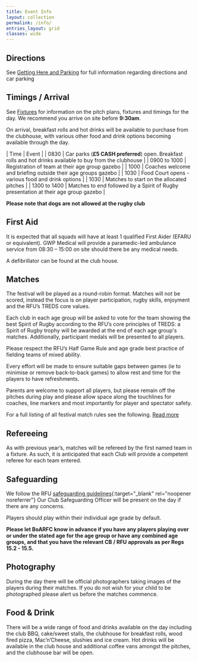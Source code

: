```yaml
---
title: Event Info
layout: collection
permalink: /info/
entries_layout: grid
classes: wide
---
```

## Directions
See [Getting Here and Parking](/getting-hereandparking) for full information regarding directions and car parking 

## Timings / Arrival
See [Fixtures](/fixtures) for information on the pitch plans, fixtures and timings for the day. We recommend you arrive on site before **9:30am**.

On arrival, breakfast rolls and hot drinks will be available to purchase from the clubhouse, with various other food and drink options becoming available through the day.

| Time  |  Event  |
| 0830 | Car parks (**£5 CASH preferred**) open. Breakfast rolls and hot drinks available to buy from the clubhouse |
| 0900 to 1000 | Registration of team at their age group gazebo |
| 1000 | Coaches welcome and briefing outside their age groups gazebo |
| 1030 | Food Court opens - various food and drink options |
| 1030 | Matches to start on the allocated pitches |
| 1300 to 1400 | Matches to end followed by a Spirit of Rugby presentation at their age group gazebo |

**Please note that dogs are not allowed at the rugby club**

## First Aid
It is expected that all squads will have at least 1 qualified First Aider (EFARU or equivalent).
GWP Medical will provide a paramedic-led ambulance service from 08:30 – 15:00 on site should there be any medical needs. 

A defibrillator can be found at the club house.

## Matches
The festival will be played as a round-robin format. Matches will not be scored, instead the focus is on player participation, rugby skills, enjoyment and the RFU’s TREDS core values.

Each club in each age group will be asked to vote for the team showing the best Spirit of Rugby according to the RFU’s core principles of TREDS: a Spirit of Rugby trophy will be awarded at the end of each age group's matches. Additionally, participant medals will be presented to all players.

Please respect the RFU’s Half Game Rule and age grade best practice of fielding teams of mixed ability. 

Every effort will be made to ensure suitable gaps between games (ie to minimise or remove back-to-back games) to allow rest and time for the players to have refreshments.

Parents are welcome to support all players, but please remain off the pitches during play and please allow space along the touchlines for coaches, line markers and most importantly for player and spectator safety.

For a full listing of all festival match rules see the following. 
<a href="/assets/docs/BoA_rules_2025v1.pdf" class="btn btn--primary" target="_blank">Read more</a>

## Refereeing
As with previous year’s, matches will be refereed by the first named team in a fixture. As such, it is anticipated that each Club will provide a competent referee for each team entered.

## Safeguarding
We follow the RFU [safeguarding guidelines](https://www.englandrugby.com/governance/safeguarding){:target="_blank" rel="noopener noreferrer"}
Our Club Safeguarding Officer will be present on the day if there are any concerns.

Players should play within their individual age grade by default. 

**Please let BoARFC know in advance if you have any players playing over or under the stated age for the age group or have any combined age groups, and that you have the relevant CB / RFU approvals as per Regs 15.2 - 15.5.**

## Photography
During the day there will be official photographers taking images of the players during their matches. If you do not wish for your child to be photographed please alert us before the matches commence.

## Food & Drink
There will be a wide range of food and drinks available on the day including the club BBQ, cake/sweet stalls, the clubhouse for breakfast rolls, wood fired pizza, Mac’n’Cheese, slushies and ice cream. Hot drinks will be available in the club house and additional coffee vans amongst the pitches, and the clubhouse bar will be open.